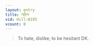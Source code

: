 ```yaml
---
layout: entry
title: འཁྲེལ་
vid: Hill:0193
vcount: 0
---
```


> To hate, dislike; to be hesitant DK\.

